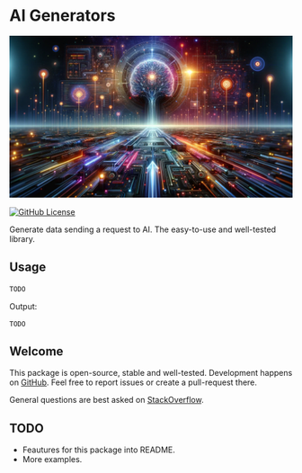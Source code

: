 # AI Generators

![Cover - AI Generators](https://raw.githubusercontent.com/signmotion/ai_gen/master/images/cover.webp)

[![GitHub License](https://img.shields.io/badge/license-MIT-blue.svg)](https://raw.githubusercontent.com/signmotion/ai_gen/master/LICENSE)

Generate data sending a request to AI.
The easy-to-use and well-tested library.

## Usage

```dart
TODO
```

Output:

```text
TODO
```

## Welcome

This package is open-source, stable and well-tested. Development happens on
[GitHub](https://github.com/signmotion/ai_gen). Feel free to report issues
or create a pull-request there.

General questions are best asked on
[StackOverflow](https://stackoverflow.com/questions/tagged/ai_gen).

## TODO

- Feautures for this package into README.
- More examples.
